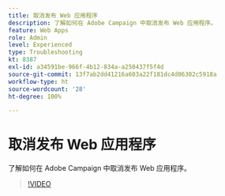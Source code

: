 ```yaml
---
title: 取消发布 Web 应用程序
description: 了解如何在 Adobe Campaign 中取消发布 Web 应用程序。
feature: Web Apps
role: Admin
level: Experienced
type: Troubleshooting
kt: 8387
exl-id: a34591be-966f-4b12-834a-a250437f5f4d
source-git-commit: 13f7ab2dd41216a603a22f181dc4d06302c5918a
workflow-type: ht
source-wordcount: '28'
ht-degree: 100%

---
```


# 取消发布 Web 应用程序

了解如何在 Adobe Campaign 中取消发布 Web 应用程序。

>[!VIDEO](https://video.tv.adobe.com/v/335892?quality=12&learn=on)
